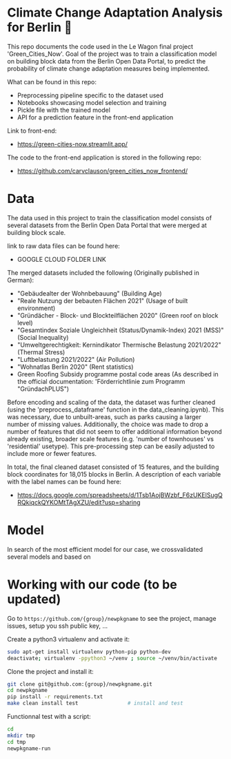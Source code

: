 # Climate Change Adaptation Analysis for Berlin 🌳
This repo documents the code used in the Le Wagon final project 'Green_Cities_Now'. Goal of the project was to
train a classification model on building block data from the Berlin Open Data Portal, to predict the probability
of climate change adaptation measures being implemented.

What can be found in this repo:
- Preprocessing pipeline specific to the dataset used
- Notebooks showcasing model selection and training
- Pickle file with the trained model
- API for a prediction feature in the front-end application

Link to front-end:
- https://green-cities-now.streamlit.app/

The code to the front-end application is stored in the following repo:
- https://github.com/carvclauson/green_cities_now_frontend/


# Data
The data used in this project to train the classification model consists of several datasets
from the Berlin Open Data Portal that were merged at building block scale.

link to raw data files can be found here:
- GOOGLE CLOUD FOLDER LINK

The merged datasets included the following (Originally published in German):
- "Gebäudealter der Wohnbebauung" (Building Age)
- "Reale Nutzung der bebauten Flächen 2021" (Usage of built environment)
- "Gründächer - Block- und Blockteilflächen 2020" (Green roof on block level)
- "Gesamtindex Soziale Ungleichheit (Status/Dynamik-Index) 2021 (MSS)" (Social Inequality)
- "Umweltgerechtigkeit: Kernindikator Thermische Belastung 2021/2022" (Thermal Stress)
- "Luftbelastung 2021/2022" (Air Pollution)
- "Wohnatlas Berlin 2020" (Rent statistics)
- Green Roofing Subsidy programme postal code areas (As described in the official documentation: 'Förderrichtlinie zum Programm "GründachPLUS")

Before encoding and scaling of the data, the dataset was further cleaned (using the 'preprocess_dataframe' function in the data_cleaning.ipynb). This was necessary, due to unbuilt-areas, such as parks causing a larger number of missing values. Additionally, the choice was made to drop a number of features that did not seem to offer additional information beyond already existing, broader scale features (e.g. 'number of townhouses' vs 'residential' usetype). This pre-processing step can be easily adjusted to include more or fewer features.

In total, the final cleaned dataset consisted of 15 features, and the building block coordinates for 18,015 blocks in Berlin. A description of each variable with the label names can be found here:
- https://docs.google.com/spreadsheets/d/1Tsb1AojBWzbf_F6zUKElSugQRQkiqckQYKOMtTAgXZU/edit?usp=sharing

# Model
In search of the most efficient model for our case, we crossvalidated several models and based on

# Working with our code (to be updated)

Go to `https://github.com/{group}/newpkgname` to see the project, manage issues,
setup you ssh public key, ...

Create a python3 virtualenv and activate it:

```bash
sudo apt-get install virtualenv python-pip python-dev
deactivate; virtualenv -ppython3 ~/venv ; source ~/venv/bin/activate
```

Clone the project and install it:

```bash
git clone git@github.com:{group}/newpkgname.git
cd newpkgname
pip install -r requirements.txt
make clean install test                # install and test
```
Functionnal test with a script:

```bash
cd
mkdir tmp
cd tmp
newpkgname-run
```
